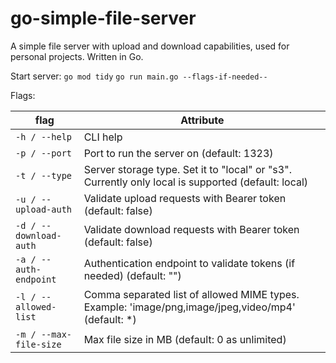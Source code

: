 # go-simple-file-server

A simple file server with upload and download capabilities, used for personal projects. Written in Go.

Start server:
```go mod tidy```
```go run main.go --flags-if-needed--```

Flags:

| flag                       | Attribute                                                                                          |
|----------------------------|----------------------------------------------------------------------------------------------------|
| ```-h / --help```          | CLI help                                                                                           |
| ```-p / --port```          | Port to run the server on (default: 1323)                                                          |
| ```-t / --type```          | Server storage type. Set it to "local" or "s3". Currently only local is supported (default: local) |
| ```-u / --upload-auth```   | Validate upload requests with Bearer token (default: false)                                        |
| ```-d / --download-auth``` | Validate download requests with Bearer token (default: false)                                      |
| ```-a / --auth-endpoint``` | Authentication endpoint to validate tokens (if needed) (default: "")                               |
| ```-l / --allowed-list```  | Comma separated list of allowed MIME types. Example: 'image/png,image/jpeg,video/mp4' (default: *) |
| ```-m / --max-file-size``` | Max file size in MB (default: 0 as unlimited)                                                      |
